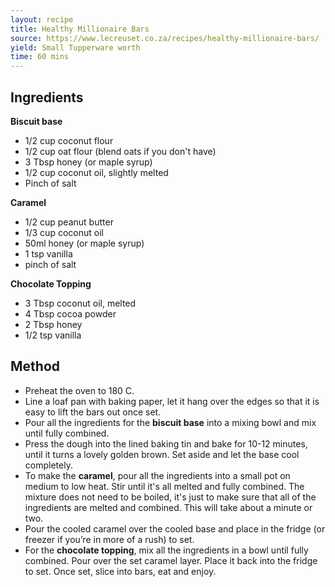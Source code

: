 ```yaml
---
layout: recipe
title: Healthy Millionaire Bars
source: https://www.lecreuset.co.za/recipes/healthy-millionaire-bars/
yield: Small Tupperware worth
time: 60 mins
---
```


## Ingredients
**Biscuit base**
-   1/2 cup coconut flour
-   1/2 cup oat flour (blend oats if you don't have)
-   3 Tbsp honey (or maple syrup)
-   1/2 cup coconut oil, slightly melted
-   Pinch of salt

**Caramel**
-   1/2 cup peanut butter
-   1/3 cup coconut oil
-   50ml honey (or maple syrup)
-   1 tsp vanilla
-   pinch of salt

**Chocolate Topping**
-   3 Tbsp coconut oil, melted
-   4 Tbsp cocoa powder
-   2 Tbsp honey
-   1/2 tsp vanilla

## Method
- Preheat the oven to 180 C.
- Line a loaf pan with baking paper, let it hang over the edges so that it is easy to lift the bars out once set.
- Pour all the ingredients for the **biscuit base** into a mixing bowl and mix until fully combined.
- Press the dough into the lined baking tin and bake for 10-12 minutes, until it turns a lovely golden brown. Set aside and let the base cool completely.
- To make the **caramel**, pour all the ingredients into a small pot on medium to low heat. Stir until it's all melted and fully combined. The mixture does not need to be boiled, it's just to make sure that all of the ingredients are melted and combined. This will take about a minute or two.
- Pour the cooled caramel over the cooled base and place in the fridge (or freezer if you’re in more of a rush) to set.
- For the **chocolate topping**, mix all the ingredients in a bowl until fully combined. Pour over the set caramel layer. Place it back into the fridge to set. Once set, slice into bars, eat and enjoy.
